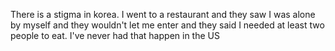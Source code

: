 There is a stigma in korea. I went to a restaurant and they saw I was alone by myself and they wouldn't let me enter and they said I needed at least two people to eat. I've never had that happen in the US
